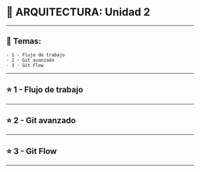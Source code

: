 # :star2: ARQUITECTURA: Unidad 2  

---

## :book: Temas:

```
- 1 - Flujo de trabajo
- 2 - Git avanzado
- 3 - Git Flow
```

---

## :star:  1 - Flujo de trabajo

---

## :star: 2 - Git avanzado

---

## :star: 3 - Git Flow

---
